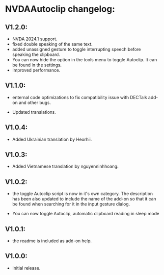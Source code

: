 # NVDAAutoclip changelog:

## V1.2.0:

- NVDA 2024.1 support.
- fixed double speaking of the same text.
- added unassigned gesture to toggle interrupting speech before speaking the clipboard.
- You can now hide the option in the tools menu to toggle Autoclip. It can be found in the settings.
- Improved performance.


## V1.1.0:

- enternal code optimizations to fix compatibility issue with DECTalk add-on and other bugs.

- Updated translations.


## V1.0.4:

- Added Ukrainian translation by Heorhii.


## V1.0.3:

- Added Vietnamese translation by nguyenninhhoang.


## V1.0.2:

- the toggle Autoclip script is now in it's own category. The description has been also updated to include the name of the add-on so that it can be found when searching for it in the input gesture dialog.

- You can now toggle Autoclip, automatic clipboard reading in sleep mode


## V1.0.1:

- the readme is included as add-on help.


## V1.0.0:

- Initial release.
